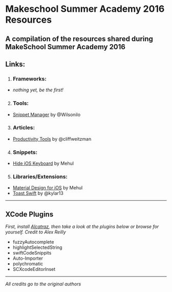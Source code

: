# Makeschool Summer Academy 2016 Resources
A compilation of the resources shared during MakeSchool Summer Academy 2016
---
## Links:
1. ### Frameworks:
  * _nothing yet, be the first!_
2. ### Tools:
  * [Snippet Manager](http://getsourceapp.com/) by @Wilsonilo
3. ### Articles:
  * [Productivity Tools](https://medium.com/@cliffweitzman/my-top-productivity-tools-e7c00b58f807#.z38j1i5j1) by @cliffweitzman
4. ### Snippets:
  * [Hide iOS Keyboard](https://gist.github.com/luhagel/652b960005a95c5c29ec21a52e74d700) by Mehul
5. ### Libraries/Extensions:
  * [Material Design for iOS](https://github.com/CosmicMind/Material) by Mehul
  * [Toast Swift](https://github.com/scalessec/Toast-Swift) by @kylar13
---
## XCode Plugins
_First, install [Alcatraz](http://alcatraz.io/), then take a look at the plugins below or browse for yourself. Credit to Alex Reilly_
+ fuzzyAutocomplete
+ highlightSelectedString
+ swiftCodeSnippits
+ Auto-Importer
+ polychromatic
+ SCXcodeEditorInset
---
_All credits go to the original authors_